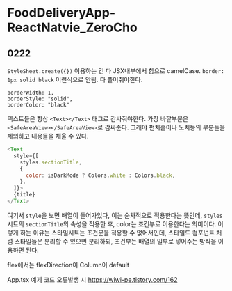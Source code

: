 # FoodDeliveryApp-ReactNatvie_ZeroCho

## 0222

`StyleSheet.create({})` 이용하는 건 다 JSX내부에서 함으로 camelCase.
`border: 1px solid black` 이런식으로 안됨. 다 풀어줘야한다.

```
borderWidth: 1,
borderStyle: "solid",
borderColor: "black"
```

텍스트들은 항상 `<Text></Text>` 태그로 감싸줘야한다.
가장 바깥부분은 `<SafeAreaView></SafeAreaView>`로 감싸준다. 그래야 펀치홀이나 노치등의 부분들을 제외하고 내용들을 채울 수 있다.

```js
<Text
  style={[
    styles.sectionTitle,
    {
      color: isDarkMode ? Colors.white : Colors.black,
    },
  ]}>
  {title}
</Text>
```

여기서 `style`을 보면 배열이 들어가있다, 이는 순차적으로 적용한다는 뜻인데, `styles` 시트의 `sectionTitle`의 속성을 적용한 후, color는 조건부로 이용한다는 의미이다.
이렇게 하는 이유는 스타일시트는 조건문을 적용할 수 없어서인데, 스타일드 컴포넌트 처럼 스타일들은 분리할 수 있으면 분리하되, 조건부는 배열의 일부로 넣어주는 방식을 이용하면 된다.

flex에서는 flexDirection이 Column이 default

App.tsx 예제 코드 오류발생 시
https://wiwi-pe.tistory.com/162
